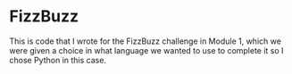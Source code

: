 # FizzBuzz
This is code that I wrote for the FizzBuzz challenge in Module 1, which we were given a choice in what language we wanted to use to complete it so I chose Python in this case. 
